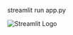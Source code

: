  streamlit run app.py   

  
 ![Streamlit Logo](https://streamlit.io/images/brand/streamlit-logo-primary-colormark-darktext.png)

